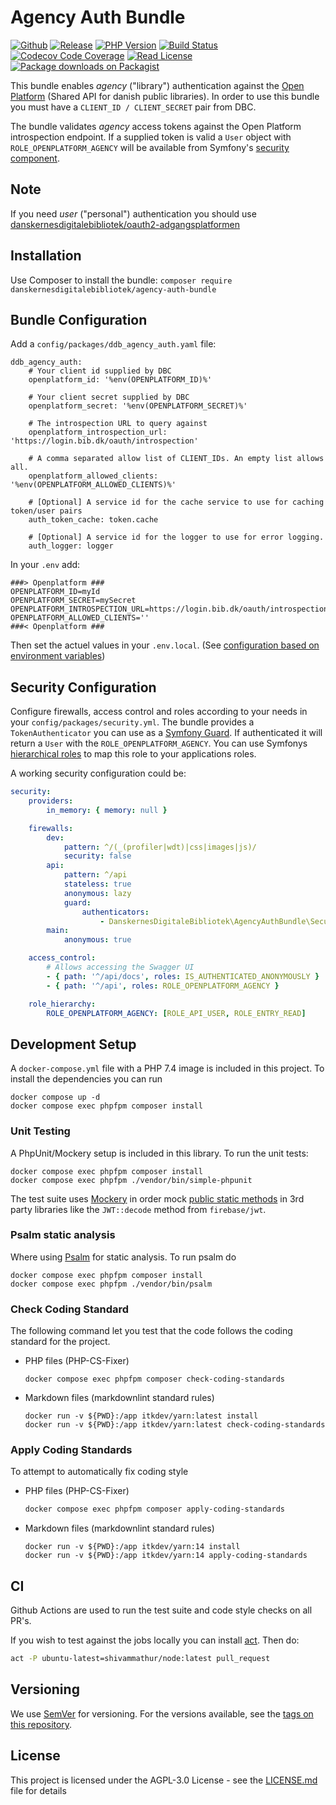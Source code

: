 # Agency Auth Bundle

[![Github](https://img.shields.io/badge/source-danskernesdigitalebibliotek/agency--auth--bundle-blue?style=flat-square)](https://github.com/danskernesdigitalebibliotek/agency-auth-bundle)
[![Release](https://img.shields.io/packagist/v/danskernesdigitalebibliotek/agency-auth-bundle.svg?style=flat-square&label=release)](https://packagist.org/packages/danskernesdigitalebibliotek/agency-auth-bundle)
[![PHP Version](https://img.shields.io/packagist/php-v/danskernesdigitalebibliotek/agency-auth-bundle.svg?style=flat-square&colorB=%238892BF)](https://www.php.net/downloads)
[![Build Status](https://img.shields.io/github/workflow/status/danskernesdigitalebibliotek/agency-auth-bundle/Test%20%26%20Code%20Style%20Review?label=CI&logo=github&style=flat-square)](https://github.com/danskernesdigitalebibliotek/agency-auth-bundle/actions?query=workflow%3A%22Test+%26+Code+Style+Review%22)
[![Codecov Code Coverage](https://img.shields.io/codecov/c/gh/danskernesdigitalebibliotek/agency-auth-bundle?label=codecov&logo=codecov&style=flat-square)](https://codecov.io/gh/danskernesdigitalebibliotek/agency-auth-bundle)
[![Read License](https://img.shields.io/packagist/l/danskernesdigitalebibliotek/agency-auth-bundle.svg?style=flat-square&colorB=darkcyan)](https://github.com/danskernesdigitalebibliotek/agency-auth-bundle/blob/master/LICENSE.txt)
[![Package downloads on Packagist](https://img.shields.io/packagist/dt/danskernesdigitalebibliotek/agency-auth-bundle.svg?style=flat-square&colorB=darkmagenta)](https://packagist.org/packages/danskernesdigitalebibliotek/agency-auth-bundle/stats)

This bundle enables _agency_ ("library") authentication against the [Open Platform](https://openplatform.dbc.dk/v3/) (Shared API for danish public libraries). In order to use this bundle you must have a `CLIENT_ID / CLIENT_SECRET` pair from DBC.

The bundle validates _agency_ access tokens against the Open Platform introspection endpoint. If a supplied token is valid a `User` object with `ROLE_OPENPLATFORM_AGENCY` will be available from Symfony's [security component](https://symfony.com/doc/4.4/security.html#b-fetching-the-user-from-a-service).  

## Note

If you need _user_ ("personal") authentication you should use [danskernesdigitalebibliotek/oauth2-adgangsplatformen](https://github.com/danskernesdigitalebibliotek/oauth2-adgangsplatformen)

## Installation

Use Composer to install the bundle: `composer require danskernesdigitalebibliotek/agency-auth-bundle`

## Bundle Configuration

Add a `config/packages/ddb_agency_auth.yaml` file:

```dotenv
ddb_agency_auth:
    # Your client id supplied by DBC
    openplatform_id: '%env(OPENPLATFORM_ID)%'
    
    # Your client secret supplied by DBC
    openplatform_secret: '%env(OPENPLATFORM_SECRET)%'
    
    # The introspection URL to query against
    openplatform_introspection_url: 'https://login.bib.dk/oauth/introspection'
    
    # A comma separated allow list of CLIENT_IDs. An empty list allows all.
    openplatform_allowed_clients: '%env(OPENPLATFORM_ALLOWED_CLIENTS)%'

    # [Optional] A service id for the cache service to use for caching token/user pairs 
    auth_token_cache: token.cache

    # [Optional] A service id for the logger to use for error logging.
    auth_logger: logger
```

In your `.env` add:

```dotenv
###> Openplatform ###
OPENPLATFORM_ID=myId
OPENPLATFORM_SECRET=mySecret
OPENPLATFORM_INTROSPECTION_URL=https://login.bib.dk/oauth/introspection
OPENPLATFORM_ALLOWED_CLIENTS=''
###< Openplatform ###
```

Then set the actuel values in your `.env.local`. (See [configuration based on environment variables](https://symfony.com/doc/current/configuration.html#configuration-based-on-environment-variables))

## Security Configuration

Configure firewalls, access control and roles according to your needs in your `config/packages/security.yml`. The bundle provides a `TokenAuthenticator` you can use as a [Symfony Guard](https://symfony.com/doc/4.4/security/guard_authentication.html).
If authenticated it will return a `User` with the `ROLE_OPENPLATFORM_AGENCY`. You can use Symfonys [hierarchical roles](https://symfony.com/doc/4.4/security.html#hierarchical-roles)
to map this role to your applications roles.

A working security configuration could be:

```yaml
security:
    providers:
        in_memory: { memory: null }

    firewalls:
        dev:
            pattern: ^/(_(profiler|wdt)|css|images|js)/
            security: false
        api:
            pattern: ^/api
            stateless: true
            anonymous: lazy
            guard:
                authenticators:
                    - DanskernesDigitaleBibliotek\AgencyAuthBundle\Security\TokenAuthenticator
        main:
            anonymous: true

    access_control:
        # Allows accessing the Swagger UI
        - { path: '^/api/docs', roles: IS_AUTHENTICATED_ANONYMOUSLY }
        - { path: '^/api', roles: ROLE_OPENPLATFORM_AGENCY }

    role_hierarchy:
        ROLE_OPENPLATFORM_AGENCY: [ROLE_API_USER, ROLE_ENTRY_READ]
```

## Development Setup

A `docker-compose.yml` file with a PHP 7.4 image is included in this project.
To install the dependencies you can run

```shell
docker compose up -d
docker compose exec phpfpm composer install
```

### Unit Testing

A PhpUnit/Mockery setup is included in this library. To run the unit tests:

```shell
docker compose exec phpfpm composer install
docker compose exec phpfpm ./vendor/bin/simple-phpunit
```

The test suite uses [Mockery](https://github.com/mockery/mockery) in order mock
[public static methods](http://docs.mockery.io/en/latest/reference/public_static_properties.html?highlight=static)
in 3rd party libraries like the `JWT::decode` method from `firebase/jwt`.

### Psalm static analysis

Where using [Psalm](https://psalm.dev/) for static analysis. To run
psalm do

```shell
docker compose exec phpfpm composer install
docker compose exec phpfpm ./vendor/bin/psalm
```

### Check Coding Standard

The following command let you test that the code follows
the coding standard for the project.

* PHP files (PHP-CS-Fixer)

    ```shell
    docker compose exec phpfpm composer check-coding-standards
    ```

* Markdown files (markdownlint standard rules)

    ```shell
    docker run -v ${PWD}:/app itkdev/yarn:latest install
    docker run -v ${PWD}:/app itkdev/yarn:latest check-coding-standards
    ```

### Apply Coding Standards

To attempt to automatically fix coding style

* PHP files (PHP-CS-Fixer)

    ```sh
    docker compose exec phpfpm composer apply-coding-standards
    ```

* Markdown files (markdownlint standard rules)

    ```shell
    docker run -v ${PWD}:/app itkdev/yarn:14 install
    docker run -v ${PWD}:/app itkdev/yarn:14 apply-coding-standards
    ```

## CI

Github Actions are used to run the test suite and code style checks on all PR's.

If you wish to test against the jobs locally you can install [act](https://github.com/nektos/act).
Then do:

```sh
act -P ubuntu-latest=shivammathur/node:latest pull_request
```

## Versioning

We use [SemVer](http://semver.org/) for versioning.
For the versions available, see the
[tags on this repository](https://github.com/itk-dev/openid-connect/tags).

## License

This project is licensed under the AGPL-3.0 License - see the
[LICENSE.md](LICENSE.md) file for details
